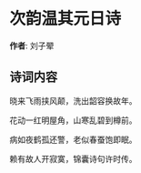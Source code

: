 # 次韵温其元日诗

**作者**: 刘子翚

## 诗词内容

晓来飞雨挟风颠，洗出韶容换故年。

花动一红明屋角，山寒乱碧到樽前。

病如夜鹤孤还警，老似春蚕饱即眠。

赖有故人开寂寞，锦囊诗句许时传。

